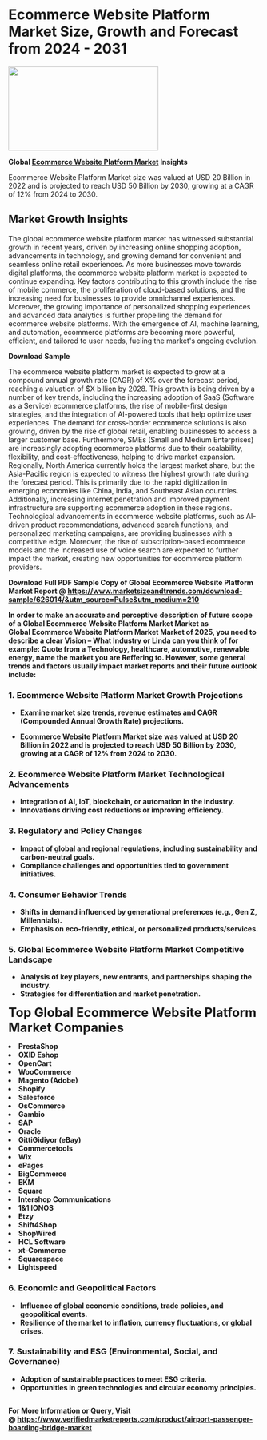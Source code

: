 <H1>Ecommerce Website Platform Market Size, Growth and Forecast from 2024 - 2031</H1><img class="aligncenter size-medium wp-image-584254" src="https://thirdeyenews.in/wp-content/uploads/2024/09/Global-Market-Research-300x168.jpeg" alt="" width="300" height="168" /><p><strong>Global&nbsp;<a href="https://www.marketsizeandtrends.com/download-sample/626014/&amp;utm_source=Pulse&amp;utm_medium=210">Ecommerce Website Platform Market</a> Insights</strong></p><p>Ecommerce Website Platform Market size was valued at USD 20 Billion in 2022 and is projected to reach USD 50 Billion by 2030, growing at a CAGR of 12% from 2024 to 2030.</p><p><h2>Market Growth Insights</h2> <p>The global ecommerce website platform market has witnessed substantial growth in recent years, driven by increasing online shopping adoption, advancements in technology, and growing demand for convenient and seamless online retail experiences. As more businesses move towards digital platforms, the ecommerce website platform market is expected to continue expanding. Key factors contributing to this growth include the rise of mobile commerce, the proliferation of cloud-based solutions, and the increasing need for businesses to provide omnichannel experiences. Moreover, the growing importance of personalized shopping experiences and advanced data analytics is further propelling the demand for ecommerce website platforms. With the emergence of AI, machine learning, and automation, ecommerce platforms are becoming more powerful, efficient, and tailored to user needs, fueling the market's ongoing evolution.</p> <p><strong>Download Sample</strong></p> <p>The ecommerce website platform market is expected to grow at a compound annual growth rate (CAGR) of X% over the forecast period, reaching a valuation of $X billion by 2028. This growth is being driven by a number of key trends, including the increasing adoption of SaaS (Software as a Service) ecommerce platforms, the rise of mobile-first design strategies, and the integration of AI-powered tools that help optimize user experiences. The demand for cross-border ecommerce solutions is also growing, driven by the rise of global retail, enabling businesses to access a larger customer base. Furthermore, SMEs (Small and Medium Enterprises) are increasingly adopting ecommerce platforms due to their scalability, flexibility, and cost-effectiveness, helping to drive market expansion. Regionally, North America currently holds the largest market share, but the Asia-Pacific region is expected to witness the highest growth rate during the forecast period. This is primarily due to the rapid digitization in emerging economies like China, India, and Southeast Asian countries. Additionally, increasing internet penetration and improved payment infrastructure are supporting ecommerce adoption in these regions. Technological advancements in ecommerce website platforms, such as AI-driven product recommendations, advanced search functions, and personalized marketing campaigns, are providing businesses with a competitive edge. Moreover, the rise of subscription-based ecommerce models and the increased use of voice search are expected to further impact the market, creating new opportunities for ecommerce platform providers. <p><strong></p><p><span class=""><strong>Download Full PDF Sample Copy of Global Ecommerce Website Platform Market Report</strong> @ <a href="https://www.marketsizeandtrends.com/download-sample/626014/&amp;utm_source=Pulse&amp;utm_medium=210" target="_blank">https://www.marketsizeandtrends.com/download-sample/626014/&amp;utm_source=Pulse&amp;utm_medium=210</a></span></p><p>In order to make an accurate and perceptive description of future scope of a Global&nbsp;Ecommerce Website Platform Market Market as Global&nbsp;Ecommerce Website Platform Market Market of 2025, you need to describe a clear Vision &ndash; What Industry or Linda can you think of for example: Quote from a Technology, healthcare, automotive, renewable energy, name the market you are Reffering to. However, some general trends and factors usually impact market reports and their future outlook include:</p><h3>1.&nbsp;<strong>Ecommerce Website Platform Market Growth Projections</strong></h3><ul><li>Examine market size trends, revenue estimates and CAGR (Compounded Annual Growth Rate) projections.</li><li><p>Ecommerce Website Platform Market size was valued at USD 20 Billion in 2022 and is projected to reach USD 50 Billion by 2030, growing at a CAGR of 12% from 2024 to 2030.</p></li></ul><h3>2.&nbsp;<strong>Ecommerce Website Platform Market Technological Advancements</strong></h3><ul><li>Integration of AI, IoT, blockchain, or automation in the industry.</li><li>Innovations driving cost reductions or improving efficiency.</li></ul><h3>3.&nbsp;<strong>Regulatory and Policy Changes</strong></h3><ul><li>Impact of global and regional regulations, including sustainability and carbon-neutral goals.</li><li>Compliance challenges and opportunities tied to government initiatives.</li></ul><h3>4.&nbsp;<strong>Consumer Behavior Trends</strong></h3><ul><li>Shifts in demand influenced by generational preferences (e.g., Gen Z, Millennials).</li><li>Emphasis on eco-friendly, ethical, or personalized products/services.</li></ul><h3>5.&nbsp;<strong>Global Ecommerce Website Platform Market Competitive Landscape</strong></h3><ul><li>Analysis of key players, new entrants, and partnerships shaping the industry.</li><li>Strategies for differentiation and market penetration.</li></ul><p data-pm-slice="1 1 []"><span style="color: inherit; font-family: inherit; font-size: 25px;">Top Global Ecommerce Website Platform Market Companies</span></p><div class="" data-test-id=""><p><li>PrestaShop</li><li> OXID Eshop</li><li> OpenCart</li><li> WooCommerce</li><li> Magento (Adobe)</li><li> Shopify</li><li> Salesforce</li><li> OsCommerce</li><li> Gambio</li><li> SAP</li><li> Oracle</li><li> GittiGidiyor (eBay)</li><li> Commercetools</li><li> Wix</li><li> ePages</li><li> BigCommerce</li><li> EKM</li><li> Square</li><li> Intershop Communications</li><li> 1&1 IONOS</li><li> Etzy</li><li> Shift4Shop</li><li> ShopWired</li><li> HCL Software</li><li> xt-Commerce</li><li> Squarespace</li><li> Lightspeed</li></p></div><h3>6.&nbsp;<strong>Economic and Geopolitical Factors</strong></h3><ul><li>Influence of global economic conditions, trade policies, and geopolitical events.</li><li>Resilience of the market to inflation, currency fluctuations, or global crises.</li></ul><h3>7.&nbsp;<strong>Sustainability and ESG (Environmental, Social, and Governance)</strong></h3><ul><li>Adoption of sustainable practices to meet ESG criteria.</li><li>Opportunities in green technologies and circular economy principles.</li></ul><h2><strong style="font-size: 14px;">For More Information or Query, Visit @&nbsp;</strong><a style="background-color: #ffffff; font-size: 14px;" href="https://www.marketsizeandtrends.com/report/ecommerce-website-platform-market/" target="_blank">https://www.verifiedmarketreports.com/product/airport-passenger-boarding-bridge-market</a></h2>
